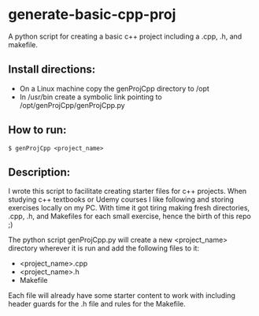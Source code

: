 # generate-basic-cpp-proj
A python script for creating a basic c++ project including a .cpp, .h, and makefile.

## Install directions:
* On a Linux machine copy the genProjCpp directory to /opt
* In /usr/bin create a symbolic link pointing to /opt/genProjCpp/genProjCpp.py

## How to run:
`$ genProjCpp <project_name>`

## Description:
I wrote this script to facilitate creating starter files for c++ projects. When
studying c++ textbooks or Udemy courses I like following and storing exercises
locally on my PC. With time it got tiring making fresh directories, .cpp, .h,
and Makefiles for each small exercise, hence the birth of this repo ;)

The python script genProjCpp.py will create a new <project_name> directory wherever
it is run and add the following files to it:
* <project_name>.cpp
* <project_name>.h
* Makefile

Each file will already have some starter content to work with including header
guards for the .h file and rules for the Makefile.
